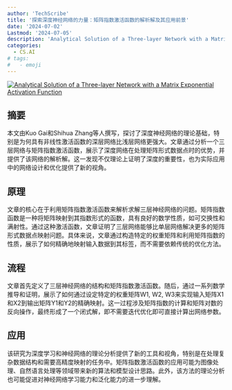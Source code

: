 ```yaml
---
author: 'TechScribe'
title: '探索深度神经网络的力量：矩阵指数激活函数的解析解及其应用前景'
date: '2024-07-02'
Lastmod: '2024-07-05'
description: 'Analytical Solution of a Three-layer Network with a Matrix Exponential Activation Function'
categories:
  - CS.AI
# tags:
#   - emoji
---
```


[![Analytical Solution of a Three-layer Network with a Matrix Exponential Activation Function](https://arxiv-research-1301205113.cos.ap-guangzhou.myqcloud.com/images/2407.02540v1.pdf_0.jpg)](https://arxiv.org/abs/2407.02540v1)

## 摘要

本文由Kuo Gai和Shihua Zhang等人撰写，探讨了深度神经网络的理论基础，特别是为何具有非线性激活函数的深层网络比浅层网络更强大。文章通过分析一个三层网络与矩阵指数激活函数，展示了深度网络在处理矩阵形式数据点时的优势，并提供了该网络的解析解。这一发现不仅理论上证明了深度的重要性，也为实际应用中的网络设计和优化提供了新的视角。<!--more-->

## 原理

文章的核心在于利用矩阵指数激活函数来解析求解三层神经网络的问题。矩阵指数函数是一种将矩阵映射到其指数形式的函数，具有良好的数学性质，如可交换性和满射性。通过这种激活函数，文章证明了三层网络能够比单层网络解决更多的矩阵形式数据点映射问题。具体来说，文章通过构造特定的权重矩阵和利用矩阵指数的性质，展示了如何精确地映射输入数据到其标签，而不需要依赖传统的优化方法。

## 流程

文章首先定义了三层神经网络的结构和矩阵指数激活函数。随后，通过一系列数学推导和证明，展示了如何通过设定特定的权重矩阵W1, W2, W3来实现输入矩阵X1和X2到输出矩阵Y1和Y2的精确映射。这一过程涉及矩阵指数的计算和矩阵对数的反向操作，最终形成了一个闭式解，即不需要迭代优化即可直接计算出网络参数。

## 应用

该研究为深度学习和神经网络的理论分析提供了新的工具和视角，特别是在处理复杂数据结构和需要高精度映射的任务中。矩阵指数激活函数的应用可能为图像处理、自然语言处理等领域带来新的算法和模型设计思路。此外，该方法的理论分析也可能促进对神经网络学习能力和泛化能力的进一步理解。
